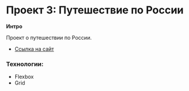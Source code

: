 # Проект 3: Путешествие по России

**Интро**

Проект о путешествии по России.

- [Ссылка на сайт](https://wallblizzard.github.io/russian-travel/.)

### Технологии:

- Flexbox
- Grid
